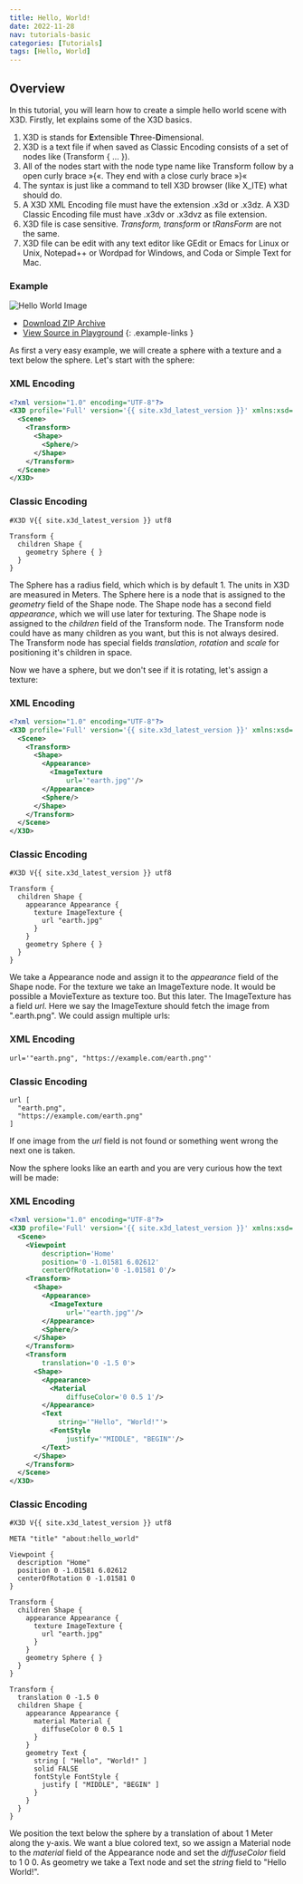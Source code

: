 ```yaml
---
title: Hello, World!
date: 2022-11-28
nav: tutorials-basic
categories: [Tutorials]
tags: [Hello, World]
---
```

## Overview

In this tutorial, you will learn how to create a simple hello world scene with X3D. Firstly, let explains some of the X3D basics.

1. X3D is stands for **E**xtensible **T**hree-**D**imensional.
2. X3D is a text file if when saved as Classic Encoding consists of a set of nodes like (Transform { … }).
3. All of the nodes start with the node type name like Transform follow by a open curly brace »{«. They end with a close curly brace »}«
4. The syntax is just like a command to tell X3D browser (like X\_ITE) what should do.
5. A X3D XML Encoding file must have the extension .x3d or .x3dz. A X3D Classic Encoding file must have .x3dv or .x3dvz as file extension.
6. X3D file is case sensitive. *Transform, transform* or *tRansForm* are not the same.
7. X3D file can be edit with any text editor like GEdit or Emacs for Linux or Unix, Notepad++ or Wordpad for Windows, and Coda or Simple Text for Mac.

### Example

<x3d-canvas src="https://create3000.github.io/media/tutorials/hello-world/hello-world.x3d" update="auto">
  <img src="https://create3000.github.io/media/tutorials/hello-world/screenshot.png" alt="Hello World Image"/>
</x3d-canvas>

- [Download ZIP Archive](https://create3000.github.io/media/tutorials/hello-world/hello-world.zip)
- [View Source in Playground](/x_ite/playground/?url=https://create3000.github.io/media/tutorials/hello-world/hello-world.x3d)
{: .example-links }

As first a very easy example, we will create a sphere with a texture and a text below the sphere. Let's start with the sphere:

### XML Encoding

```xml
<?xml version="1.0" encoding="UTF-8"?>
<X3D profile='Full' version='{{ site.x3d_latest_version }}' xmlns:xsd='http://www.w3.org/2001/XMLSchema-instance' xsd:noNamespaceSchemaLocation='http://www.web3d.org/specifications/x3d-{{ site.x3d_latest_version }}.xsd'>
  <Scene>
    <Transform>
      <Shape>
        <Sphere/>
      </Shape>
    </Transform>
  </Scene>
</X3D>
```

### Classic Encoding

```vrml
#X3D V{{ site.x3d_latest_version }} utf8

Transform {
  children Shape {
    geometry Sphere { }
  }
}
```

The Sphere has a radius field, which which is by default 1. The units in X3D are measured in Meters. The Sphere here is a node that is assigned to the *geometry* field of the Shape node. The Shape node has a second field *appearance*, which we will use later for texturing. The Shape node is assigned to the *children* field of the Transform node. The Transform node could have as many children as you want, but this is not always desired. The Transform node has special fields *translation*, *rotation* and *scale* for positioning it's children in space.

Now we have a sphere, but we don't see if it is rotating, let's assign a texture:

### XML Encoding

```xml
<?xml version="1.0" encoding="UTF-8"?>
<X3D profile='Full' version='{{ site.x3d_latest_version }}' xmlns:xsd='http://www.w3.org/2001/XMLSchema-instance' xsd:noNamespaceSchemaLocation='http://www.web3d.org/specifications/x3d-{{ site.x3d_latest_version }}.xsd'>
  <Scene>
    <Transform>
      <Shape>
        <Appearance>
          <ImageTexture
              url='"earth.jpg"'/>
        </Appearance>
        <Sphere/>
      </Shape>
    </Transform>
  </Scene>
</X3D>
```

### Classic Encoding

```vrml
#X3D V{{ site.x3d_latest_version }} utf8

Transform {
  children Shape {
    appearance Appearance {
      texture ImageTexture {
        url "earth.jpg"
      }
    }
    geometry Sphere { }
  }
}
```

We take a Appearance node and assign it to the *appearance* field of the Shape node. For the texture we take an ImageTexture node. It would be possible a MovieTexture as texture too. But this later. The ImageTexture has a field *url*. Here we say the ImageTexture should fetch the image from ".earth.png". We could assign multiple urls:

### XML Encoding

```xml
url='"earth.png", "https://example.com/earth.png"'
```

### Classic Encoding

```vrml
url [
  "earth.png",
  "https://example.com/earth.png"
]
```

If one image from the *url* field is not found or something went wrong the next one is taken.

Now the sphere looks like an earth and you are very curious how the text will be made:

### XML Encoding

```xml
<?xml version="1.0" encoding="UTF-8"?>
<X3D profile='Full' version='{{ site.x3d_latest_version }}' xmlns:xsd='http://www.w3.org/2001/XMLSchema-instance' xsd:noNamespaceSchemaLocation='http://www.web3d.org/specifications/x3d-{{ site.x3d_latest_version }}.xsd'>
  <Scene>
    <Viewpoint
        description='Home'
        position='0 -1.01581 6.02612'
        centerOfRotation='0 -1.01581 0'/>
    <Transform>
      <Shape>
        <Appearance>
          <ImageTexture
              url='"earth.jpg"'/>
        </Appearance>
        <Sphere/>
      </Shape>
    </Transform>
    <Transform
        translation='0 -1.5 0'>
      <Shape>
        <Appearance>
          <Material
              diffuseColor='0 0.5 1'/>
        </Appearance>
        <Text
            string='"Hello", "World!"'>
          <FontStyle
              justify='"MIDDLE", "BEGIN"'/>
        </Text>
      </Shape>
    </Transform>
  </Scene>
</X3D>
```

### Classic Encoding

```vrml
#X3D V{{ site.x3d_latest_version }} utf8

META "title" "about:hello_world"

Viewpoint {
  description "Home"
  position 0 -1.01581 6.02612
  centerOfRotation 0 -1.01581 0
}

Transform {
  children Shape {
    appearance Appearance {
      texture ImageTexture {
        url "earth.jpg"
      }
    }
    geometry Sphere { }
  }
}

Transform {
  translation 0 -1.5 0
  children Shape {
    appearance Appearance {
      material Material {
        diffuseColor 0 0.5 1
      }
    }
    geometry Text {
      string [ "Hello", "World!" ]
      solid FALSE
      fontStyle FontStyle {
        justify [ "MIDDLE", "BEGIN" ]
      }
    }
  }
}
```

We position the text below the sphere by a translation of about 1 Meter along the y-axis. We want a blue colored text, so we assign a Material node to the *material* field of the Appearance node and set the *diffuseColor* field to 1 0 0. As geometry we take a Text node and set the *string* field to "Hello World!".
